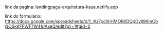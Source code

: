 link da pagina: landingpage-arquitetura-kaua.netlify.app

link do formulario: https://docs.google.com/spreadsheets/d/1_hU7pchhHMOR0DQpDyIl9KmCbGOSkKFFWF7W41dAxeQ/edit?pli=1#gid=0
